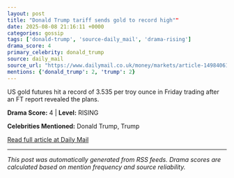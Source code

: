 ```yaml
---
layout: post
title: "Donald Trump tariff sends gold to record high""
date: 2025-08-08 21:16:11 +0000
categories: gossip
tags: ['donald-trump', 'source-daily_mail', 'drama-rising']
drama_score: 4
primary_celebrity: donald_trump
source: daily_mail
source_url: "https://www.dailymail.co.uk/money/markets/article-14984061/Donald-Trump-tariff-sends-gold-record-high.html?ns_mchannel=rss&ito=1490&ns_campaign=1490""
mentions: {'donald_trump': 2, 'trump': 2}
---
```


US gold futures hit a record of 3.535 per troy ounce in Friday trading after an FT report revealed the plans.

**Drama Score:** 4 | **Level:** RISING

**Celebrities Mentioned:** Donald Trump, Trump

[Read full article at Daily Mail](https://www.dailymail.co.uk/money/markets/article-14984061/Donald-Trump-tariff-sends-gold-record-high.html?ns_mchannel=rss&ito=1490&ns_campaign=1490)

---
*This post was automatically generated from RSS feeds. Drama scores are calculated based on mention frequency and source reliability.*
